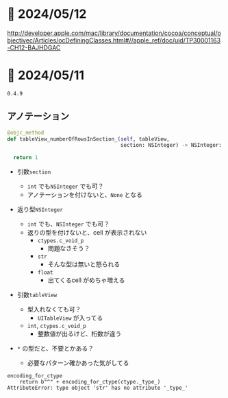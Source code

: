 # 📝 2024/05/12


http://developer.apple.com/mac/library/documentation/cocoa/conceptual/objectivec/Articles/ocDefiningClasses.html#//apple_ref/doc/uid/TP30001163-CH12-BAJHDGAC

# 📝 2024/05/11

`0.4.9`


## アノテーション

``` .py
@objc_method
def tableView_numberOfRowsInSection_(self, tableView,
                                     section: NSInteger) -> NSInteger:

  return 1
```


- 引数`section`
  - `int` でも`NSInteger` でも可？
  - アノテーションを付けないと、`None` となる
- 返り型`NSInteger`
  - `int` でも、`NSInteger` でも可？
  - 返りの型を付けないと、cell が表示されない
    - `ctypes.c_void_p`
      - 問題なさそう？
    - `str`
      - そんな型は無いと怒られる
    - `float`
      - 出てくるcell がめちゃ増える

- 引数`tableView`
  - 型入れなくても可？
    - `UITableView` が入ってる
  - `int`, `ctypes.c_void_p`
    - 整数値が出るけど、桁数が違う

- `*` の型だと、不要とかある？
  - 必要なパターン確かあった気がしてる

``` str の型エラー
encoding_for_ctype
    return b"^" + encoding_for_ctype(ctype._type_)
AttributeError: type object 'str' has no attribute '_type_'

```
